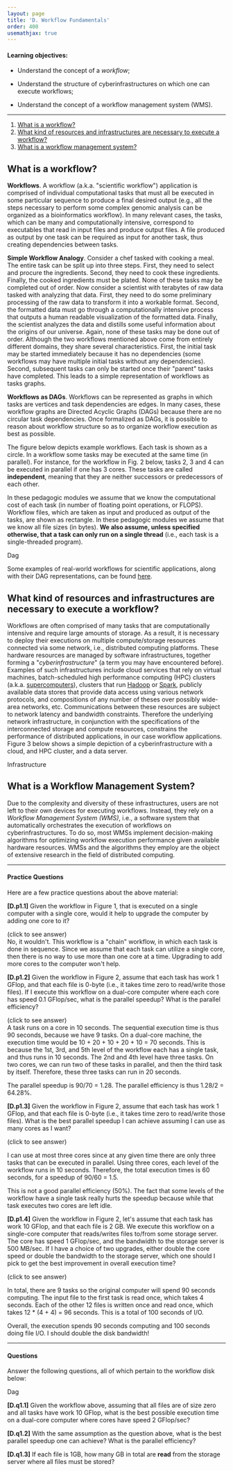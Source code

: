 ```yaml
---
layout: page
title: 'D. Workflow Fundamentals'
order: 400
usemathjax: true
---
```


#### Learning objectives:

  - Understand the concept of a *workflow*;
  
  - Understand the structure of cyberinfrastructures on which one can execute
    workflows;

  - Understand the concept of a workflow management system (WMS).

---


1. [What is a workflow?](#what-is-a-workflow)
2. [What kind of resources and infrastructures are necessary to execute a workflow?](#what-kind-of-resources-and-infrastructures-are-necessary-to-execute-a-workflow)
3. [What is a workflow management system?](#what-is-a-workflow-management-system)

## What is a workflow?

**Workflows**. A workflow (a.k.a. "scientific workflow") application is comprised of individual computational tasks that must all be executed in some particular sequence to produce a final desired output (e.g., all the steps necessary to perform some complex genomic analysis can be organized as a bioinformatics workflow). In many relevant cases, the tasks, which can be many and computationally intensive, correspond to executables that read in input files and produce output files.  A file produced as output by one task can be required as input for another task, thus creating dependencies between tasks.

**Simple Workflow Analogy**. Consider a chef tasked with cooking a meal. The entire task can be split up into three steps. First, they need to select and procure the ingredients. Second, they need to cook these ingredients. Finally, the cooked ingredients must be plated. None of these tasks may be completed out of order. Now consider a scientist with terabytes of raw data tasked with analyzing that data. First, they need to do some preliminary processing of the raw data to transform it into a workable format. Second, the formatted data must go through a computationally intensive process that outputs a human readable visualization of the formatted data. Finally, the scientist analyzes the data and distills some useful information about the origins of our universe. Again, none of these tasks may be done out of order. Although the two workflows mentioned above come from entirely different domains, they share several characteristics. First, the initial task may be started immediately because it has no dependencies (some workflows may have multiple initial tasks without any dependencies). Second, subsequent tasks can only be started once their "parent" tasks have completed. This leads to a simple representation of workflows as tasks graphs.

**Workflows as DAGs**. Workflows can be represented as graphs in which
tasks are vertices and task dependencies are edges. In many cases, these
workflow graphs are Directed Acyclic Graphs (DAGs) because there are no
circular task dependencies.  Once formalized as DAGs, it is possible to
reason about workflow structure so as to organize workflow execution as
best as possible.

The figure below depicts example workflows. Each task is shown as a circle. In a workflow
some tasks may be executed at the same time (in parallel). For instance, for the workflow
in Fig. 2 below, tasks 2, 3 and 4 can be executed in parallel if one has 3 cores. These tasks
are called **independent**, meaning that they are neither successors or predecessors of
each other. 

In these pedagogic modules we assume that we know the computational cost of
each task (in number of floating point operations, or FLOPS). Workflow
files, which are taken as input and produced as output of the tasks, are
shown as rectangle. In these pedagogic modules we assume that we know all
file sizes (in bytes). **We also assume, unless specified otherwise, that
a task can only run on a single thread** (i.e., each task is a single-threaded program). 

<object class="figure" type="image/svg+xml" data="{{ site.baseurl }}/public/img/workflow_fundamentals/dag.svg">Dag</object>

Some examples of real-world workflows for scientific applications, along with their DAG representations, can be found [here](https://pegasus.isi.edu/application-showcase/).

## What kind of resources and infrastructures are necessary to execute a workflow?

Workflows are often comprised of many tasks that are computationally intensive and require large amounts of storage. As a result, it is necessary to deploy their executions on multiple compute/storage resources connected via some network, i.e., distributed computing platforms. These hardware resources are managed by software infrastructures, together forming a "*cyberinfrastructure*" (a term you may have encountered before). Examples of such infrastructures include cloud services that rely on virtual machines,  batch-scheduled high performance computing (HPC) clusters (a.k.a. [supercomputers](https://www.top500.org/)), clusters that run [Hadoop](https://hadoop.apache.org/) or [Spark](https://spark.apache.org/), publicly available data stores that provide data access using various network protocols, and compositions of any number of theses over possibly wide-area networks, etc. Communications between these resources are subject to network latency and bandwidth constraints. Therefore the underlying network infrastructure, in conjunction with the specifications of the interconnected storage and compute resources,  constrains the performance of distributed applications, in our case workflow applications. Figure 3 below shows a simple depiction of a cyberinfrastructure with a cloud, and HPC cluster, and a data server. 


<object class="figure" type="image/svg+xml" data="{{ site.baseurl }}/public/img/workflow_fundamentals/infrastructure.svg">Infrastructure</object>

## What is a Workflow Management System?

Due to the complexity and diversity of these infrastructures, users are not left to their own devices for executing workflows. Instead, they rely 
on a *Workflow Management System (WMS)*, i.e., a software system that automatically orchestrates the execution of workflows on cyberinfrastructures. To do so, most WMSs implement decision-making algorithms for optimizing workflow execution performance given available hardware resources. WMSs and the algorithms they employ are the object of extensive research in the field of distributed computing.


---

#### Practice Questions

Here are a few practice questions about the above material:


**[D.p1.1]** Given the workflow in Figure 1, that is executed on a 
single computer with a single core, would it help to upgrade
the computer by adding one core to it?


<div class="ui accordion fluid">
  <div class=" title">
    <i class="dropdown icon"></i>
    (click to see answer)
  </div>
  <div markdown="1" class="ui segment content">
No, it wouldn't. This workflow is a "chain" workflow, in which
each task is done in sequence. Since we assume that each task
can utilize a single core, then there is no way to use more than
one core at a time. Upgrading to add more cores to the computer
won't help.
  </div>
</div>

**[D.p1.2]** Given the workflow in Figure 2, assume that each task
has work 1 GFlop, and that each file is 0-byte (i.e., it takes time zero to
read/write those files). If I execute this workflow on a dual-core computer
where each core has speed 0.1 GFlop/sec, what is the parallel speedup? What
is the parallel efficiency?


<div class="ui accordion fluid">
  <div class=" title">
    <i class="dropdown icon"></i>
    (click to see answer)
  </div>
  <div markdown="1" class="ui segment content">
A task runs on a core in 10 seconds.  The sequential execution time is thus
90 seconds, because we have 9 tasks.  On a dual-core machine, 
the execution time would be 10 + 20 + 10 + 20 + 10 = 70 seconds. 
This is because the 1st, 3rd, and 5th level of the workflow
each has a single task, and thus runs in 10 seconds. The 2nd
and 4th level have three tasks. On two cores, we can run
two of these tasks in parallel, and then the third task
by itself. Therefore, these three tasks can run in 20 seconds. 

The parallel speedup is 90/70 = 1.28. The parallel
efficiency is thus 1.28/2 = 64.28%. 
 
  </div>
</div>

**[D.p1.3]** Given the workflow in Figure 2, assume that each task
has work 1 GFlop, and that each file is 0-byte (i.e., it takes time zero to
read/write those files). What is the best parallel speedup
I can achieve assuming I can use as many cores as I want?

<div class="ui accordion fluid">
  <div class=" title">
    <i class="dropdown icon"></i>
    (click to see answer)
  </div>
  <div markdown="1" class="ui segment content">

I can use at most three cores since at any given time there
are only three tasks that can be executed in parallel. Using
three cores, each level of the workflow runs in 10 seconds.
Therefore, the total execution times is 60 seconds, for a 
speedup of 90/60 = 1.5. 

This is not a good parallel efficiency (50%). The fact that
some levels of the workflow have a single task really 
hurts the speedup because while that task executes 
two cores are left idle. 
 
  </div>
</div>

**[D.p1.4]** Given the workflow in Figure 2, let's assume that each task
has work 10 GFlop, and that each file is 2 GB. We execute this workflow on
a single-core computer that reads/writes files to/from some storage server.
The core has speed 1 GFlop/sec, and the bandwidth to the storage server is
500 MB/sec. If I have a choice of two upgrades, either double the core
speed or double the bandwidth to the storage server, which one should I
pick to get the best improvement in overall execution time?


<div class="ui accordion fluid">
  <div class=" title">
    <i class="dropdown icon"></i>
    (click to see answer)
  </div>
  <div markdown="1" class="ui segment content">

In total, there are 9 tasks so the original computer will spend 90 seconds
computing. The input file to the first task is read once, which takes 4 seconds. 
Each of the other 12 files is written once and read once, which takes
12 * (4 + 4) = 96 seconds.  This is a total of 100 seconds of I/O. 

Overall, the execution spends 90 seconds computing and 100 seconds doing 
file I/O. I should double the disk bandwidth!

  </div>
</div>


---

#### Questions

Answer the following questions, all of which pertain to the workflow
disk below:

<object class="figure" type="image/svg+xml" data="{{ site.baseurl }}/public/img/workflow_fundamentals/dag_questions.svg">Dag</object>

<p></p>

**[D.q1.1]** Given the workflow above, assuming that all files are of
size zero and all tasks have work 10 GFlop, what is the best possible
execution time on a dual-core computer where cores have speed 2 GFlop/sec?

<p></p>

**[D.q1.2]** With the same assumption as the question above, what is the
best parallel speedup one can achieve?  What is the parallel efficiency?

<p></p>

**[D.q1.3]** If each file is 1GB, how many GB in total are **read** from
the storage server where all files must be stored?

<p></p>








<p> </p>


